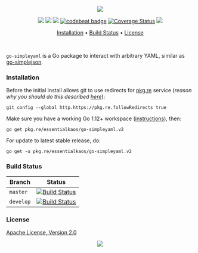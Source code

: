 <p align="center"><a href="#readme"><img src="https://gh.kaos.st/go-simpleyaml.svg"/></a></p>

<p align="center">
  <a href="https://pkg.go.dev/github.com/essentialkaos/go-simpleyaml"><img src="https://pkg.go.dev/badge/github.com/essentialkaos/go-simpleyaml"></a>
  <a href="https://github.com/essentialkaos/go-simpleyaml/actions?query=workflow%3ACodeQL"><img src="https://github.com/essentialkaos/go-simpleyaml/workflows/CodeQL/badge.svg" /></a>
  <a href="https://goreportcard.com/report/github.com/essentialkaos/go-simpleyaml"><img src="https://goreportcard.com/badge/github.com/essentialkaos/go-simpleyaml"></a>
  <a href="https://codebeat.co/projects/github-com-essentialkaos-go-simpleyaml"><img alt="codebeat badge" src="https://codebeat.co/badges/ffe9f2d6-8586-45c0-90fb-cdb4e7141960" /></a>
  <a href='https://coveralls.io/github/essentialkaos/go-simpleyaml?branch=master'><img src='https://coveralls.io/repos/github/essentialkaos/go-simpleyaml/badge.svg?branch=master' alt='Coverage Status' /></a>
  <a href="#license"><img src="https://gh.kaos.st/apache2.svg"></a>
</p>

<p align="center"><a href="#installation">Installation</a> • <a href="#build-status">Build Status</a> • <a href="#license">License</a></p>

<br/>

`go-simpleyaml` is a Go package to interact with arbitrary YAML, similar as [go-simplejson](https://github.com/bitly/go-simplejson).

### Installation

Before the initial install allows git to use redirects for [pkg.re](https://github.com/essentialkaos/pkgre) service (_reason why you should do this described [here](https://github.com/essentialkaos/pkgre#git-support)_):

```
git config --global http.https://pkg.re.followRedirects true
```

Make sure you have a working Go 1.12+ workspace ([instructions](https://golang.org/doc/install)), then:

```
go get pkg.re/essentialkaos/go-simpleyaml.v2
```

For update to latest stable release, do:

```
go get -u pkg.re/essentialkaos/go-simpleyaml.v2
```

### Build Status

| Branch | Status |
|--------|--------|
| `master` | [![Build Status](https://travis-ci.com/essentialkaos/go-simpleyaml.svg?branch=master)](https://travis-ci.com/essentialkaos/go-simpleyaml) |
| `develop` | [![Build Status](https://travis-ci.com/essentialkaos/go-simpleyaml.svg?branch=develop)](https://travis-ci.com/essentialkaos/go-simpleyaml) |

### License

[Apache License, Version 2.0](https://www.apache.org/licenses/LICENSE-2.0)

<p align="center"><a href="https://essentialkaos.com"><img src="https://gh.kaos.st/ekgh.svg"/></a></p>
